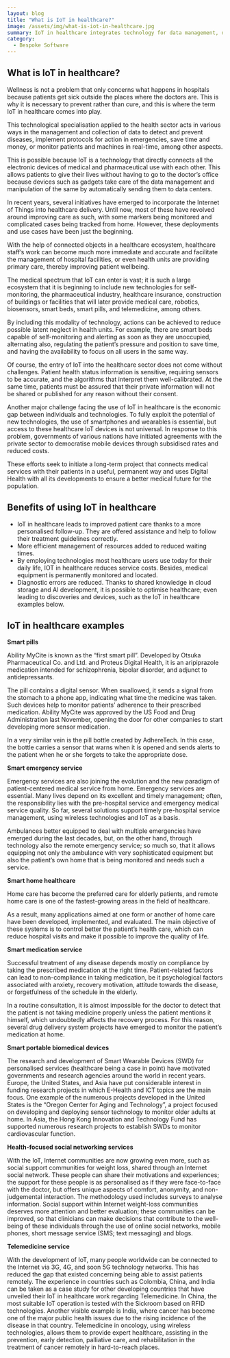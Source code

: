 ```yaml
---
layout: blog
title: "What is IoT in healthcare?"
image: /assets/img/what-is-iot-in-healthcare.jpg
summary: IoT in healthcare integrates technology for data management, disease prevention, and real-time monitoring, enhancing patient care, emergency services, and resource management. It includes smart pills, emergency systems, home healthcare, medication services, portable devices, social networking, and telemedicine, facing challenges like data sensitivity and technological access disparities.
category:
  - Bespoke Software
---
```


## What is IoT in healthcare?
Wellness is not a problem that only concerns what happens in hospitals because patients get sick outside the places where the doctors are. This is why it is necessary to prevent rather than cure, and this is where the term IoT in healthcare comes into play.

This technological specialisation applied to the health sector acts in various ways in the management and collection of data to detect and prevent diseases, implement protocols for action in emergencies, save time and money, or monitor patients and machines in real-time, among other aspects.

This is possible because IoT is a technology that directly connects all the electronic devices of medical and pharmaceutical use with each other. This allows patients to give their lives without having to go to the doctor’s office because devices such as gadgets take care of the data management and manipulation of the same by automatically sending them to data centers.

In recent years, several initiatives have emerged to incorporate the Internet of Things into healthcare delivery. Until now, most of these have revolved around improving care as such, with some markers being monitored and complicated cases being tracked from home. However, these deployments and use cases have been just the beginning.

With the help of connected objects in a healthcare ecosystem, healthcare staff’s work can become much more immediate and accurate and facilitate the management of hospital facilities, or even health units are providing primary care, thereby improving patient wellbeing.

The medical spectrum that IoT can enter is vast; it is such a large ecosystem that it is beginning to include new technologies for self-monitoring, the pharmaceutical industry, healthcare insurance, construction of buildings or facilities that will later provide medical care, robotics, biosensors, smart beds, smart pills, and telemedicine, among others.

By including this modality of technology, actions can be achieved to reduce possible latent neglect in health units. For example, there are smart beds capable of self-monitoring and alerting as soon as they are unoccupied, alternating also, regulating the patient’s pressure and position to save time, and having the availability to focus on all users in the same way.

Of course, the entry of IoT into the healthcare sector does not come without challenges. Patient health status information is sensitive, requiring sensors to be accurate, and the algorithms that interpret them well-calibrated. At the same time, patients must be assured that their private information will not be shared or published for any reason without their consent.

Another major challenge facing the use of IoT in healthcare is the economic gap between individuals and technologies. To fully exploit the potential of new technologies, the use of smartphones and wearables is essential, but access to these healthcare IoT devices is not universal. In response to this problem, governments of various nations have initiated agreements with the private sector to democratise mobile devices through subsidised rates and reduced costs.

These efforts seek to initiate a long-term project that connects medical services with their patients in a useful, permanent way and uses Digital Health with all its developments to ensure a better medical future for the population.

## Benefits of using IoT in healthcare
- IoT in healthcare leads to improved patient care thanks to a more personalised follow-up. They are offered assistance and help to follow their treatment guidelines correctly.
- More efficient management of resources added to reduced waiting times.
- By employing technologies most healthcare users use today for their daily life, IOT in healthcare reduces service costs. Besides, medical equipment is permanently monitored and located.
- Diagnostic errors are reduced. Thanks to shared knowledge in cloud storage and AI development, it is possible to optimise healthcare; even leading to discoveries and devices, such as the IoT in healthcare examples below.

## IoT in healthcare examples

**Smart pills**

Ability MyCite is known as the “first smart pill”. Developed by Otsuka Pharmaceutical Co. and Ltd. and Proteus Digital Health, it is an aripiprazole medication intended for schizophrenia, bipolar disorder, and adjunct to antidepressants.

The pill contains a digital sensor. When swallowed, it sends a signal from the stomach to a phone app, indicating what time the medicine was taken. Such devices help to monitor patients’ adherence to their prescribed medication. Ability MyCite was approved by the US Food and Drug Administration last November, opening the door for other companies to start developing more sensor medication.

In a very similar vein is the pill bottle created by AdhereTech. In this case, the bottle carries a sensor that warns when it is opened and sends alerts to the patient when he or she forgets to take the appropriate dose.

**Smart emergency service**

Emergency services are also joining the evolution and the new paradigm of patient-centered medical service from home. Emergency services are essential. Many lives depend on its excellent and timely management; often, the responsibility lies with the pre-hospital service and emergency medical service quality. So far, several solutions support timely pre-hospital service management, using wireless technologies and IoT as a basis.

Ambulances better equipped to deal with multiple emergencies have emerged during the last decades, but, on the other hand, through technology also the remote emergency service; so much so, that it allows equipping not only the ambulance with very sophisticated equipment but also the patient’s own home that is being monitored and needs such a service.

**Smart home healthcare**

Home care has become the preferred care for elderly patients, and remote home care is one of the fastest-growing areas in the field of healthcare.

As a result, many applications aimed at one form or another of home care have been developed, implemented, and evaluated. The main objective of these systems is to control better the patient’s health care, which can reduce hospital visits and make it possible to improve the quality of life.


**Smart medication service**

Successful treatment of any disease depends mostly on compliance by taking the prescribed medication at the right time. Patient-related factors can lead to non-compliance in taking medication, be it psychological factors associated with anxiety, recovery motivation, attitude towards the disease, or forgetfulness of the schedule in the elderly.

In a routine consultation, it is almost impossible for the doctor to detect that the patient is not taking medicine properly unless the patient mentions it himself, which undoubtedly affects the recovery process. For this reason, several drug delivery system projects have emerged to monitor the patient’s medication at home.

**Smart portable biomedical devices**

The research and development of Smart Wearable Devices (SWD) for personalised services (healthcare being a case in point) have motivated governments and research agencies around the world in recent years. Europe, the United States, and Asia have put considerable interest in funding research projects in which E-Health and ICT topics are the main focus. One example of the numerous projects developed in the United States is the “Oregon Center for Aging and Technology”, a project focused on developing and deploying sensor technology to monitor older adults at home. In Asia, the Hong Kong Innovation and Technology Fund has supported numerous research projects to establish SWDs to monitor cardiovascular function.

**Health-focused social networking services**

With the IoT, Internet communities are now growing even more, such as social support communities for weight loss, shared through an Internet social network. These people can share their motivations and experiences; the support for these people is as personalised as if they were face-to-face with the doctor, but offers unique aspects of comfort, anonymity, and non-judgemental interaction. The methodology used includes surveys to analyse information. Social support within Internet weight-loss communities deserves more attention and better evaluation; these communities can be improved, so that clinicians can make decisions that contribute to the well-being of these individuals through the use of online social networks, mobile phones, short message service (SMS; text messaging) and blogs.

**Telemedicine service**

With the development of IoT, many people worldwide can be connected to the Internet via 3G, 4G, and soon 5G technology networks. This has reduced the gap that existed concerning being able to assist patients remotely. The experience in countries such as Colombia, China, and India can be taken as a case study for other developing countries that have unveiled their IoT in healthcare work regarding Telemedicine. In China, the most suitable IoT operation is tested with the Sickroom based on RFID technologies. Another visible example is India, where cancer has become one of the major public health issues due to the rising incidence of the disease in that country. Telemedicine in oncology, using wireless technologies, allows them to provide expert healthcare, assisting in the prevention, early detection, palliative care, and rehabilitation in the treatment of cancer remotely in hard-to-reach places.
